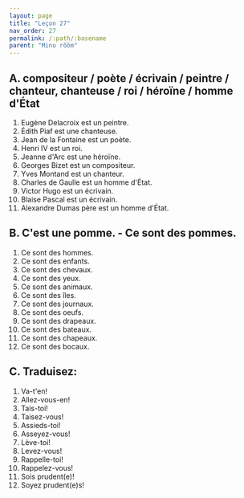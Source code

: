 ```yaml
---
layout: page
title: "Leçon 27"
nav_order: 27
permalink: /:path/:basename
parent: "Minu rõõm"
---
```


## A. compositeur / poète / écrivain / peintre / chanteur, chanteuse / roi / héroïne / homme d'État  
1. Eugène Delacroix est un peintre.  
2. Édith Piaf est une chanteuse.  
3. Jean de la Fontaine est un poète.  
4. Henri IV est un roi.  
5. Jeanne d'Arc est une héroïne.  
6. Georges Bizet est un compositeur.  
7. Yves Montand est un chanteur.  
8. Charles de Gaulle est un homme d'État.  
9. Victor Hugo est un écrivain.  
10. Blaise Pascal est un écrivain.  
11. Alexandre Dumas père est un homme d'État.  

## B. C'est une pomme. - Ce sont des pommes.  
1. Ce sont des hommes.  
2. Ce sont des enfants.  
3. Ce sont des chevaux.  
4. Ce sont des yeux.  
5. Ce sont des animaux.  
6. Ce sont des îles.  
7. Ce sont des journaux.  
8. Ce sont des oeufs.  
9. Ce sont des drapeaux.  
10. Ce sont des bateaux.  
11. Ce sont des chapeaux.  
12. Ce sont des bocaux.  

## C. Traduisez:  
1. Va-t'en!  
2. Allez-vous-en!  
3. Tais-toi!  
4. Taisez-vous!  
5. Assieds-toi!  
6. Asseyez-vous!  
7. Lève-toi!  
8. Levez-vous!  
9. Rappelle-toi!  
10. Rappelez-vous!  
11. Sois prudent(e)!  
12. Soyez prudent(e)s!  

